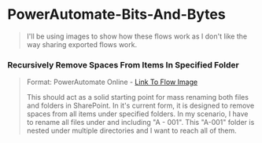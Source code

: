 # PowerAutomate-Bits-And-Bytes
> I'll be using images to show how these flows work as I don't like the way sharing exported flows work.


### Recursively Remove Spaces From Items In Specified Folder
> Format: PowerAutomate Online - [Link To Flow Image](https://github.com/vincentwimmer/PowerAutomate-Bits-And-Bytes/blob/main/PA-Recursively-Remove-Spaces-From-Item-Names-In-Specified-Folder.png)
>
> This should act as a solid starting point for mass renaming both files and folders in SharePoint. In it's current form, it is designed to remove spaces from all items under specified folders. In my scenario, I have to rename all files under and including "A - 001". This "A-001" folder is nested under multiple directories and I want to reach all of them. 
